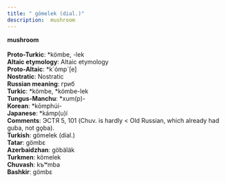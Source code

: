 ```yaml
---
title: " gömelek (dial.)"
description:  mushroom
---
```

<p data-pagefind-weight="0.5">
<strong> mushroom</strong><br><br>
<strong>Proto-Turkic</strong>:  *kömbe, -lek<br>
<strong>Altaic etymology</strong>:  Altaic etymology<br>
<strong> Proto-Altaic</strong>:  *k`ómp`[e]<br>
<strong>Nostratic</strong>:  Nostratic<br>
<strong>Russian meaning</strong>:  гриб<br>
<strong>Turkic</strong>:  *kömbe, *kömbe-lek<br>
<strong>Tungus-Manchu</strong>:  *xum(p)-<br>
<strong>Korean</strong>:  *kōmphúi-<br>
<strong>Japanese</strong>:  *kámp(u)í<br>
<strong>Comments</strong>:  ЭСТЯ 5, 101 (Chuv. is hardly < Old Russian, which already had guba, not gǫba).<br>
<strong>Turkish</strong>:  gömelek (dial.)<br>
<strong>Tatar</strong>:  gömbɛ<br>
<strong>Azerbaidzhan</strong>:  göbäläk<br>
<strong>Turkmen</strong>:  kömelek<br>
<strong>Chuvash</strong>:  kъʷmba<br>
<strong>Bashkir</strong>:  gömbɛ<br>

</p>
